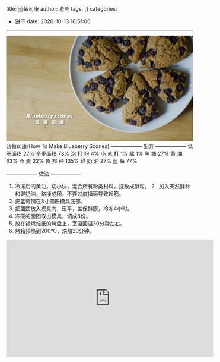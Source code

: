 title: 蓝莓司康
author: 老熊
tags: []
categories:
  - 饼干
date: 2020-10-13 16:51:00
---
![](/images/pasted-61.jpg)
蓝莓司康(How To Make Blueberry Scones)
—————— 配方 ——————
低筋面粉     27%
全麦面粉    73%
泡  打  粉      4%
小  苏  打      1%
盐                 1%
黑    糖       27%
黄    油       63%
燕    麦       22%
鲁  邦  种  135%
鲜  奶  油    27%
蓝    莓       77%

—————— 做法 ——————
1. 冷冻后的黄油，切小块，混合所有粉类材料，搓散成酥粒。
2 . 加入天然酵种和鲜奶油，略揉成团，不要过度揉面导致起筋。
3. 把蓝莓铺在8寸圆形模具底部。
4. 把面团放入模具内，压平，盖保鲜膜，冷冻4小时。
5. 冻硬的面团取出模具，切成8份。
6. 放在铺烘焙纸的烤盘上，室温回温30分钟左右。
7. 烤箱预热到200℃，烘焙20分钟。

<iframe width="560" height="315" src="https://www.youtube.com/embed/WoOqNK8orsY" frameborder="0" allow="accelerometer; autoplay; clipboard-write; encrypted-media; gyroscope; picture-in-picture" allowfullscreen></iframe>